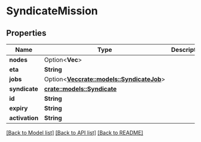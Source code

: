 # SyndicateMission

## Properties

Name | Type | Description | Notes
------------ | ------------- | ------------- | -------------
**nodes** | Option<**Vec<String>**> |  | [optional]
**eta** | **String** |  | 
**jobs** | Option<[**Vec<crate::models::SyndicateJob>**](syndicateJob.md)> |  | [optional]
**syndicate** | [**crate::models::Syndicate**](syndicate.md) |  | 
**id** | **String** |  | 
**expiry** | **String** |  | 
**activation** | **String** |  | 

[[Back to Model list]](../README.md#documentation-for-models) [[Back to API list]](../README.md#documentation-for-api-endpoints) [[Back to README]](../README.md)


